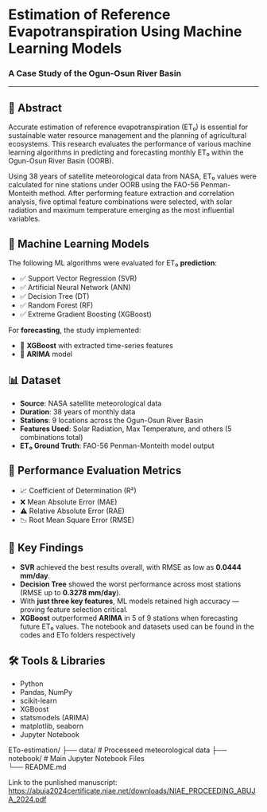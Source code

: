 # Estimation of Reference Evapotranspiration Using Machine Learning Models  
### A Case Study of the Ogun-Osun River Basin

---

## 📘 Abstract

Accurate estimation of reference evapotranspiration (ET₀) is essential for sustainable water resource management and the planning of agricultural ecosystems. This research evaluates the performance of various machine learning algorithms in predicting and forecasting monthly ET₀ within the Ogun-Osun River Basin (OORB).

Using 38 years of satellite meteorological data from NASA, ET₀ values were calculated for nine stations under OORB using the FAO-56 Penman-Monteith method. After performing feature extraction and correlation analysis, five optimal feature combinations were selected, with solar radiation and maximum temperature emerging as the most influential variables.

## 🧠 Machine Learning Models

The following ML algorithms were evaluated for ET₀ **prediction**:

- ✅ Support Vector Regression (SVR)
- ✅ Artificial Neural Network (ANN)
- ✅ Decision Tree (DT)
- ✅ Random Forest (RF)
- ✅ Extreme Gradient Boosting (XGBoost)

For **forecasting**, the study implemented:

- 🔁 **XGBoost** with extracted time-series features
- 🔁 **ARIMA** model

## 📊 Dataset

- **Source**: NASA satellite meteorological data
- **Duration**: 38 years of monthly data
- **Stations**: 9 locations across the Ogun-Osun River Basin
- **Features Used**: Solar Radiation, Max Temperature, and others (5 combinations total)
- **ET₀ Ground Truth**: FAO-56 Penman-Monteith model output

## 🧪 Performance Evaluation Metrics

- 📈 Coefficient of Determination (R²)
- ❌ Mean Absolute Error (MAE)
- ⚠️ Relative Absolute Error (RAE)
- 📉 Root Mean Square Error (RMSE)

## 📌 Key Findings

- **SVR** achieved the best results overall, with RMSE as low as **0.0444 mm/day**.
- **Decision Tree** showed the worst performance across most stations (RMSE up to **0.3278 mm/day**).
- With **just three key features**, ML models retained high accuracy — proving feature selection critical.
- **XGBoost** outperformed **ARIMA** in 5 of 9 stations when forecasting future ET₀ values.
The notebook and datasets used can be found in the codes and ETo folders respectively

## 🛠️ Tools & Libraries

- Python
- Pandas, NumPy
- scikit-learn
- XGBoost
- statsmodels (ARIMA)
- matplotlib, seaborn
- Jupyter Notebook

ETo-estimation/
├── data/          # Processeed meteorological data
├── notebook/      # Main Jupyter Notebook Files            
└── README.md

Link to the punlished manuscript: https://abuja2024certificate.niae.net/downloads/NIAE_PROCEEDING_ABUJA_2024.pdf
